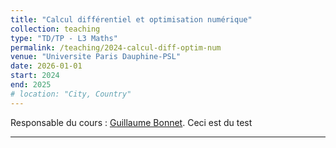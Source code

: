 ```yaml
---
title: "Calcul différentiel et optimisation numérique"
collection: teaching
type: "TD/TP - L3 Maths"
permalink: /teaching/2024-calcul-diff-optim-num
venue: "Universite Paris Dauphine-PSL"
date: 2026-01-01
start: 2024
end: 2025
# location: "City, Country"
---
```


Responsable du cours : <a href="https://www.ceremade.dauphine.fr/~bonnet/">Guillaume Bonnet</a>.  Ceci est du test

---
